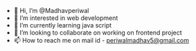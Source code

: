 - 👋 Hi, I’m @Madhavperiwal
- 👀 I’m interested in web development
- 🌱 I’m currently learning java script
- 💞️ I’m looking to collaborate on working on frontend project
- 📫 How to reach me on mail id - periwalmadhav5@gmail.com

<!---
Madhavperiwal/Madhavperiwal is a ✨ special ✨ repository because its `README.md` (this file) appears on your GitHub profile.
You can click the Preview link to take a look at your changes.
--->
